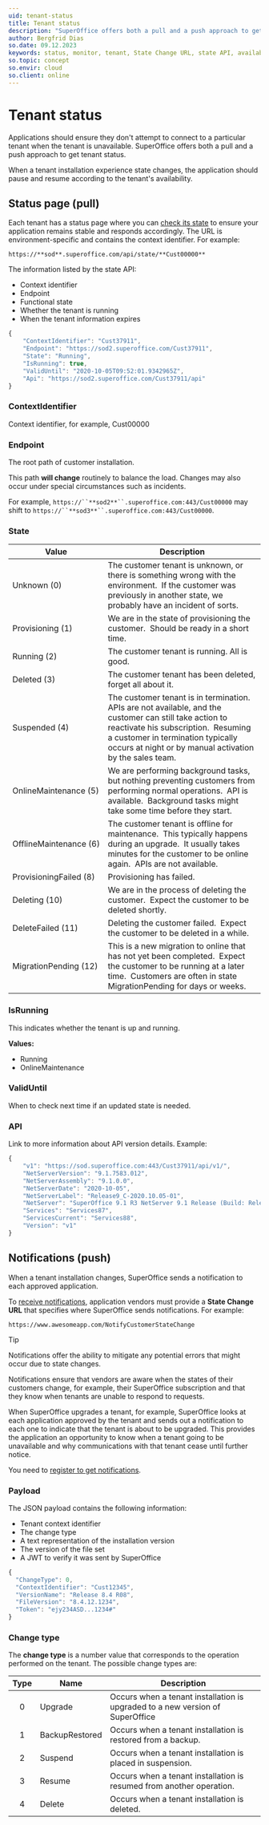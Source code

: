 ```yaml
---
uid: tenant-status
title: Tenant status
description: "SuperOffice offers both a pull and a push approach to get tenant status."
author: Bergfrid Dias
so.date: 09.12.2023
keywords: status, monitor, tenant, State Change URL, state API, availability
so.topic: concept
so.envir: cloud
so.client: online
---
```


# Tenant status

Applications should ensure they don't attempt to connect to a particular tenant when the tenant is unavailable. SuperOffice offers both a pull and a push approach to get tenant status.

When a tenant installation experience state changes, the application should pause and resume according to the tenant's availability.

## <a id="state-api"/>Status page (pull)

Each tenant has a status page where you can [check its state][1] to ensure your application remains stable and responds accordingly. The URL is environment-specific and contains the context identifier. For example:

`https://**sod**.superoffice.com/api/state/**Cust00000**`

The information listed by the state API:

* Context identifier
* Endpoint
* Functional state
* Whether the tenant is running
* When the tenant information expires

```javascript
{
    "ContextIdentifier": "Cust37911",
    "Endpoint": "https://sod2.superoffice.com/Cust37911",
    "State": "Running",
    "IsRunning": true,
    "ValidUntil": "2020-10-05T09:52:01.9342965Z",
    "Api": "https://sod2.superoffice.com/Cust37911/api"
}
```

### ContextIdentifier

Context identifier, for example, Cust00000

### Endpoint

The root path of customer installation.

This path **will change** routinely to balance the load. Changes may also occur under special circumstances such as incidents.

For example, `https://``**sod2**``.superoffice.com:443/Cust00000` may shift to `https://``**sod3**``.superoffice.com:443/Cust00000`.

### State

| Value | Description |
|-------|-------------|
| Unknown (0) | The customer tenant is unknown, or there is something wrong with the environment.  If the customer was previously in another state, we probably have an incident of sorts. |
| Provisioning (1) | We are in the state of provisioning the customer.  Should be ready in a short time. |
| Running (2) | The customer tenant is running. All is good. |
| Deleted (3) | The customer tenant has been deleted, forget all about it. |
| Suspended (4) | The customer tenant is in termination.  APIs are not available, and the customer can still take action to reactivate his subscription.  Resuming a customer in termination typically occurs at night or by manual activation by the sales team. |
| OnlineMaintenance (5) | We are performing background tasks, but nothing preventing customers from performing normal operations.  API is available.  Background tasks might take some time before they start. |
| OfflineMaintenance (6) | The customer tenant is offline for maintenance.  This typically happens during an upgrade.  It usually takes minutes for the customer to be online again.  APIs are not available. |
| ProvisioningFailed (8) | Provisioning has failed.  |
| Deleting (10) | We are in the process of deleting the customer.  Expect the customer to be deleted shortly. |
| DeleteFailed (11) | Deleting the customer failed.  Expect the customer to be deleted in a while. |
| MigrationPending (12) | This is a new migration to online that has not yet been completed.  Expect the customer to be running at a later time.  Customers are often in state MigrationPending for days or weeks. |

### IsRunning

This indicates whether the tenant is up and running.

**Values:**

* Running
* OnlineMaintenance

### ValidUntil

When to check next time if an updated state is needed.

### API

Link to more information about API version details. Example:

```javascript
{
    "v1": "https://sod.superoffice.com:443/Cust37911/api/v1/",
    "NetServerVersion": "9.1.7583.012",
    "NetServerAssembly": "9.1.0.0",
    "NetServerDate": "2020-10-05",
    "NetServerLabel": "Release9_C-2020.10.05-01",
    "NetServer": "SuperOffice 9.1 R3 NetServer 9.1 Release (Build: Release9_C-2020.10.05-01)",
    "Services": "Services87",
    "ServicesCurrent": "Services88",
    "Version": "v1"
}
```

## <a id="notify" />Notifications (push)

When a tenant installation changes, SuperOffice sends a notification to each approved application.

To [receive notifications][4], application vendors must provide a **State Change URL** that specifies where SuperOffice sends notifications. For example:

`https://www.awesomeapp.com/NotifyCustomerStateChange`

> [!TIP]
> Notifications offer the ability to mitigate any potential errors that might occur due to state changes.

Notifications ensure that vendors are aware when the states of their customers change, for example, their SuperOffice subscription and that they know when tenants are unable to respond to requests.

When SuperOffice upgrades a tenant, for example, SuperOffice looks at each application approved by the tenant and sends out a notification to each one to indicate that the tenant is about to be upgraded. This provides the application an opportunity to know when a tenant going to be unavailable and why communications with that tenant cease until further notice.

You need to [register to get notifications][1].

### Payload

The JSON payload contains the following information:

* Tenant context identifier
* The change type
* A text representation of the installation version
* The version of the file set
* A JWT to verify it was sent by SuperOffice

```javascript
{
  "ChangeType": 0,
  "ContextIdentifier": "Cust12345",
  "VersionName": "Release 8.4 R08",
  "FileVersion": "8.4.12.1234",
  "Token": "ejy234ASD...1234#"
}
```

### Change type

The **change type** is a number value that corresponds to the operation performed on the tenant. The possible change types are:

| Type | Name | Description |
|:----:|------|-------------|
| 0 | Upgrade | Occurs when a tenant installation is upgraded to a new version of SuperOffice |
| 1 | BackupRestored | Occurs when a tenant installation is restored from a backup. |
| 2 | Suspend | Occurs when a tenant installation is placed in suspension. |
| 3 | Resume | Occurs when a tenant installation is resumed from another operation. |
| 4 | Delete | Occurs when a tenant installation is deleted. |

<!-- Referenced links -->
[1]: check-status.md
[4]: get-notifications.md

